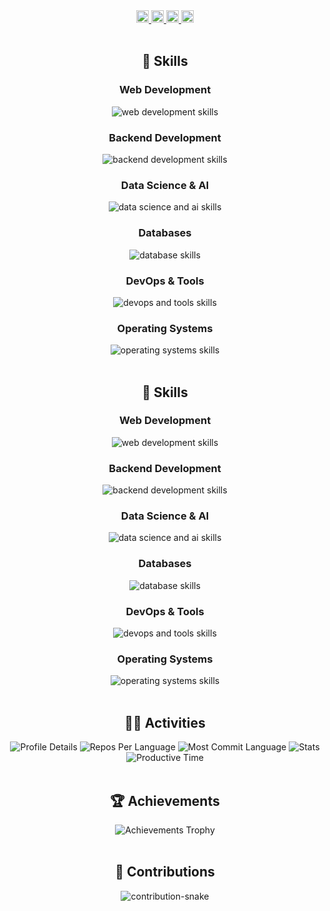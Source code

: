 <!-- 1. Counters -->
<div align="center">
  <a href="https://github.com/TakanariShimbo">
    <img height="20" src="https://komarev.com/ghpvc/?username=TakanariShimbo" />
  </a>
  <a href="https://github.com/TakanariShimbo">
    <img height="20" src="https://img.shields.io/github/followers/TakanariShimbo?label=follow&logo=github&style=flat" />
  </a>
  <a href="http://qiita.com/hmkc1220">
    <img height="20" src="https://qiita-badge.apiapi.app/s/hmkc1220/posts.svg" />
  </a>
  <a href="http://qiita.com/hmkc1220">
    <img height="20" src="https://qiita-badge.apiapi.app/s/hmkc1220/contributions.svg" />
  </a>
</div>
</br>

<!-- 2. Skills -->
<h2 align="center">🌱 Skills</h2>
<div align="center">
  <h3>Web Development</h3>
  <picture>
    <source media="(prefers-color-scheme: dark)" srcset="https://skillicons.dev/icons?theme=dark&perline=12&i=html,css,js,jquery,react,tailwind,vite,next" />
    <source media="(prefers-color-scheme: light)" srcset="https://skillicons.dev/icons?theme=light&perline=12&i=html,css,js,jquery,react,tailwind,vite,next" />
    <img alt="web development skills" />
  </picture>

  <h3>Backend Development</h3>
  <picture>
    <source media="(prefers-color-scheme: dark)" srcset="https://skillicons.dev/icons?theme=dark&perline=12&i=nodejs,flask,django,fastapi" />
    <source media="(prefers-color-scheme: light)" srcset="https://skillicons.dev/icons?theme=light&perline=12&i=nodejs,flask,django,fastapi" />
    <img alt="backend development skills" />
  </picture>

  <h3>Data Science & AI</h3>
  <picture>
    <source media="(prefers-color-scheme: dark)" srcset="https://skillicons.dev/icons?theme=dark&perline=12&i=python,opencv,sklearn,pytorch" />
    <source media="(prefers-color-scheme: light)" srcset="https://skillicons.dev/icons?theme=light&perline=12&i=python,opencv,sklearn,pytorch" />
    <img alt="data science and ai skills" />
  </picture>

  <h3>Databases</h3>
  <picture>
    <source media="(prefers-color-scheme: dark)" srcset="https://skillicons.dev/icons?theme=dark&perline=12&i=postgres,redis" />
    <source media="(prefers-color-scheme: light)" srcset="https://skillicons.dev/icons?theme=light&perline=12&i=postgres,redis" />
    <img alt="database skills" />
  </picture>

  <h3>DevOps & Tools</h3>
  <picture>
    <source media="(prefers-color-scheme: dark)" srcset="https://skillicons.dev/icons?theme=dark&perline=12&i=git,github,gitlab,docker,vscode" />
    <source media="(prefers-color-scheme: light)" srcset="https://skillicons.dev/icons?theme=light&perline=12&i=git,github,gitlab,docker,vscode" />
    <img alt="devops and tools skills" />
  </picture>

  <h3>Operating Systems</h3>
  <picture>
    <source media="(prefers-color-scheme: dark)" srcset="https://skillicons.dev/icons?theme=dark&perline=12&i=windows,ubuntu" />
    <source media="(prefers-color-scheme: light)" srcset="https://skillicons.dev/icons?theme=light&perline=12&i=windows,ubuntu" />
    <img alt="operating systems skills" />
  </picture>
</div>
</br>

<h2 align="center">🌱 Skills</h2>
<div align="center">
  <h3>Web Development</h3>
  <img alt="web development skills" src="https://skillicons.dev/icons?theme=dark&perline=12&i=html,css,js,jquery,react,tailwind,vite,next" />
  <h3>Backend Development</h3>
  <img alt="backend development skills" src="https://skillicons.dev/icons?theme=dark&perline=12&i=nodejs,flask,django,fastapi" />
  <h3>Data Science & AI</h3>
  <img alt="data science and ai skills" src="https://skillicons.dev/icons?theme=dark&perline=12&i=python,opencv,sklearn,pytorch" />
  <h3>Databases</h3>
  <img alt="database skills" src="https://skillicons.dev/icons?theme=dark&perline=12&i=postgres,redis" />
  <h3>DevOps & Tools</h3>
  <img alt="devops and tools skills" src="https://skillicons.dev/icons?theme=dark&perline=12&i=git,github,gitlab,docker,vscode" />
  <h3>Operating Systems</h3>
  <img alt="operating systems skills" src="https://skillicons.dev/icons?theme=dark&perline=12&i=windows,ubuntu" />
</div>
</br>

<!-- 3. Activities -->
<h2 align="center">🏃‍♀️ Activities</h2>
<div align="center">
  <picture>
    <source media="(prefers-color-scheme: dark)" srcset="http://github-profile-summary-cards.vercel.app/api/cards/profile-details?username=TakanariShimbo&theme=zenburn" />
    <source media="(prefers-color-scheme: light)" srcset="http://github-profile-summary-cards.vercel.app/api/cards/profile-details?username=TakanariShimbo&theme=vue" />
    <img alt="Profile Details" />
  </picture>
  <picture>
    <source media="(prefers-color-scheme: dark)" srcset="http://github-profile-summary-cards.vercel.app/api/cards/repos-per-language?username=TakanariShimbo&theme=zenburn" />
    <source media="(prefers-color-scheme: light)" srcset="http://github-profile-summary-cards.vercel.app/api/cards/repos-per-language?username=TakanariShimbo&theme=vue" />
    <img alt="Repos Per Language" />
  </picture>
  <picture>
    <source media="(prefers-color-scheme: dark)" srcset="http://github-profile-summary-cards.vercel.app/api/cards/most-commit-language?username=TakanariShimbo&theme=zenburn" />
    <source media="(prefers-color-scheme: light)" srcset="http://github-profile-summary-cards.vercel.app/api/cards/most-commit-language?username=TakanariShimbo&theme=vue" />
    <img alt="Most Commit Language" />
  </picture>
  <picture>
    <source media="(prefers-color-scheme: dark)" srcset="http://github-profile-summary-cards.vercel.app/api/cards/stats?username=TakanariShimbo&theme=zenburn" />
    <source media="(prefers-color-scheme: light)" srcset="http://github-profile-summary-cards.vercel.app/api/cards/stats?username=TakanariShimbo&theme=vue" />
    <img alt="Stats" />
  </picture>
  <picture>
    <source media="(prefers-color-scheme: dark)" srcset="http://github-profile-summary-cards.vercel.app/api/cards/productive-time?username=TakanariShimbo&theme=zenburn&utcOffset=9" />
    <source media="(prefers-color-scheme: light)" srcset="http://github-profile-summary-cards.vercel.app/api/cards/productive-time?username=TakanariShimbo&theme=vue&utcOffset=9" />
    <img alt="Productive Time" />
  </picture>
</div>
</br>

<!-- 4. Achievements -->
<h2 align="center">🏆 Achievements</h2>
<div align="center">
  <picture>
    <source media="(prefers-color-scheme: dark)" srcset="https://github-profile-trophy.vercel.app/?username=TakanariShimbo&theme=chalk&column=5&margin-w=15&margin-h=15" />
    <source media="(prefers-color-scheme: light)" srcset="https://github-profile-trophy.vercel.app/?username=TakanariShimbo&theme=flat&column=5&margin-w=15&margin-h=15" />
    <img alt="Achievements Trophy" />
  </picture>
</div>
</br>

<!-- 5. Contributions -->
<h2 align="center">🤝 Contributions</h2>
<div align="center">
  <picture>
    <source media="(prefers-color-scheme: dark)" srcset="https://github.com/TakanariShimbo/takanarishimbo/blob/output/github-contribution-grid-snake-dark.svg" />
    <source media="(prefers-color-scheme: light)" srcset="https://github.com/TakanariShimbo/takanarishimbo/blob/output/github-contribution-grid-snake.svg" />
    <img alt="contribution-snake"/>
  </picture>
  </br>
</div>
</br>
